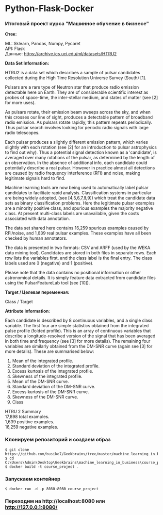 # Python-Flask-Docker
### Итоговый проект курса "Машинное обучение в бизнесе"

**Стек:**

ML: Sklearn, Pandas, Numpy, Pycaret  
API: Flask  
Данные: https://archive.ics.uci.edu/ml/datasets/HTRU2   

**Data Set Information:**

HTRU2 is a data set which describes a sample of pulsar candidates collected during the High Time Resolution Universe Survey (South) [1].

Pulsars are a rare type of Neutron star that produce radio emission detectable here on Earth. They are of considerable scientific interest as probes of space-time, the inter-stellar medium, and states of matter (see [2] for more uses).

As pulsars rotate, their emission beam sweeps across the sky, and when this crosses our line of sight, produces a detectable pattern of broadband radio emission. As pulsars
rotate rapidly, this pattern repeats periodically. Thus pulsar search involves looking for periodic radio signals with large radio telescopes.

Each pulsar produces a slightly different emission pattern, which varies slightly with each rotation (see [2] for an introduction to pulsar astrophysics to find out why). Thus a potential signal detection known as a 'candidate', is averaged over many rotations of the pulsar, as determined by the length of an observation. In the absence of additional info, each candidate could potentially describe a real pulsar. However in practice almost all detections are caused by radio frequency interference (RFI) and noise, making legitimate signals hard to find.

Machine learning tools are now being used to automatically label pulsar candidates to facilitate rapid analysis. Classification systems in particular are being widely adopted,
(see [4,5,6,7,8,9]) which treat the candidate data sets as binary classification problems. Here the legitimate pulsar examples are a minority positive class, and spurious examples the majority negative class. At present multi-class labels are unavailable, given the costs associated with data annotation.

The data set shared here contains 16,259 spurious examples caused by RFI/noise, and 1,639 real pulsar examples. These examples have all been checked by human annotators.

The data is presented in two formats: CSV and ARFF (used by the WEKA data mining tool). Candidates are stored in both files in separate rows. Each row lists the variables first, and the class label is the final entry. The class labels used are 0 (negative) and 1 (positive).

Please note that the data contains no positional information or other astronomical details. It is simply feature data extracted from candidate files using the PulsarFeatureLab tool (see [10]).

**Target / Целевая переменная:**

Class / Target

**Attribute Information:**

Each candidate is described by 8 continuous variables, and a single class variable. The first four are simple statistics obtained from the integrated pulse profile (folded profile). This is an array of continuous variables that describe a longitude-resolved version of the signal that has been averaged in both time and frequency (see [3] for more details). The remaining four variables are similarly obtained from the DM-SNR curve (again see [3] for more details). These are summarised below:

1. Mean of the integrated profile.
2. Standard deviation of the integrated profile.
3. Excess kurtosis of the integrated profile.
4. Skewness of the integrated profile.
5. Mean of the DM-SNR curve.
6. Standard deviation of the DM-SNR curve.
7. Excess kurtosis of the DM-SNR curve.
8. Skewness of the DM-SNR curve.
9. Class

HTRU 2 Summary  
17,898 total examples.  
1,639 positive examples.  
16,259 negative examples.  

### Клонируем репозиторий и создаем образ
```
$ git clone https://github.com/busiko7/Geekbrains/tree/master/machine_learning_in_business/course_project
$ cd C:\Users\Admin\Desktop\Geekbrains\machine_learning_in_business\course_project
$ docker build -t course_project .
```

### Запускаем контейнер
```
$ docker run -d -p 8080:8080 course_project
```

### Переходим на http://localhost:8080 или http://127.0.0.1:8080/ 
